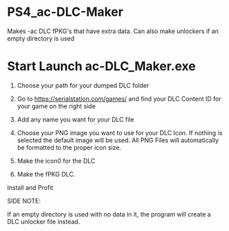 # PS4_ac-DLC-Maker
Makes -ac DLC fPKG's that have extra data. Can also make unlockers if an empty directory is used

# Start Launch ac-DLC_Maker.exe

1. Choose your path for your dumped DLC folder

2. Go to https://serialstation.com/games/ and find your DLC Content ID for your game on the right side

3. Add any name you want for your DLC file 

4. Choose your PNG image you want to use for your DLC Icon. If nothing is selected the default image 
will be used. All PNG Files will automatically be formatted to the proper icon size.

5. Make the icon0 for the DLC

6. Make the fPKG DLC.

Install and Profit


SIDE NOTE:

If an empty directory is used with no data in it, the program will create a DLC unlocker file instead.

